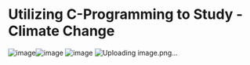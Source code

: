 # Utilizing C-Programming to Study - Climate Change 
![image](https://github.com/user-attachments/assets/df390441-a2e6-4e48-8c8c-dfac33f47753)![image](https://github.com/user-attachments/assets/c4f7856b-b742-4415-a564-15923e37c192)
![image](https://github.com/user-attachments/assets/ffcb8484-e12d-438a-9c49-0e88b014fb8f)
![Uploading image.png…]()


